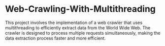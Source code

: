 # Web-Crawling-With-Multithreading
This project involves the implementation of a web crawler that uses multithreading to efficiently extract data from the World Wide Web. The crawler is designed to process multiple requests simultaneously, making the data extraction process faster and more efficient.
